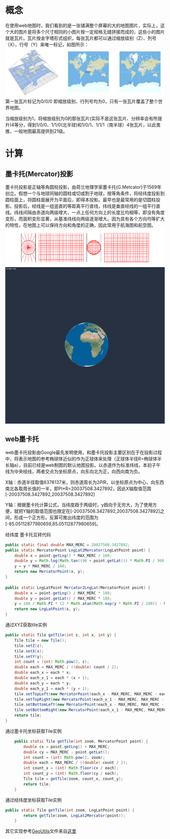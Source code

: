 # 概念
在使用web地图时，我们看到的是一张铺满整个屏幕的大的地图图片，实际上，这个大的图片是将多个尺寸相同的小图片按一定规格无缝拼接而成的，这些小的图片就是瓦片。瓦片按金字塔形式组织，每张瓦片都可以通过缩放级别（Z）、列号（X）、行号（Y）来唯一标记，如图所示：![瓦片图示意](瓦片示意.jpg)
第一张瓦片标记为0/0/0 即缩放级别、行列号均为0，只有一张瓦片覆盖了整个世界地图。

当缩放级别为1，将缩放级别为0的那张瓦片(实际不是这张瓦片、分辨率会有所提升)4等分，得到1/0/0、1/1/0(北半球)和1/0/1、1/1/1（南半球）4张瓦片，以此类推，一般地图最高提供到21级。


# 计算
## 墨卡托(Mercator)投影
墨卡托投影是正轴等角圆柱投影，由荷兰地理学家墨卡托(G.Metcator)于1569年创立。假想一个与地球同轴的圆柱或切或割于地球，按等角条件，将经纬度投影到圆柱面上，将圆柱面展开为平面后，即得本投影。最早也是最常用的是切圆柱投影。投影后，经线是一组竖直的等距离平行直线，纬线是垂直经线的一组平行直线。纬线间隔由赤道向两级增大，一点上任何方向上的长度比均相等，即没有角度变形，而面积变形显著，从基准纬线向两级逐渐增大。因为具有各个方向均等扩大的特性，在地图上可以保持方向和角度的正确，因此常用于航海图和航空图。
![mecator1.gif](mecator1.gif)
![mecator2.gif](mecator2.gif)

## web墨卡托

web墨卡托投影由Google最先发明使用，和墨卡托投影主要区别在于在投影过程中，将表示地图的参考椭球体近似的作为正球体来处理（正球体半径R=椭球体半长轴a），目前已经是web制图的默认地图投影。以赤道作为标准纬线，本初子午线为中央经线，两者交点为坐标原点，向东向北为正，向西向南为负。

X轴：赤道半径取值6378137米，则赤道周长为2*PI*R，以坐标原点为中心，向东西南北各取周长值的一半，即PI*R=20037508.3427892，因此X轴取值范围[-20037508.3427892,20037508.3427892]

Y轴：根据墨卡托计算公式，当纬度趋于两级时，y趋向于无穷大，为了使用方便，就把Y轴的取值范围也限定在[-20037508.3427892,20037508.3427892]之间，形成一个正方形。反算可推出纬度的范围为[-85.05112877980659,85.05112877980659]。

经纬度 墨卡托互转代码
```java
public static final double MAX_MERC = 20037508.3427892;
public static MercatorPoint LngLat2Mercator(LngLatPoint point) {
    double x = point.getLng() * MAX_MERC / 180;
    double y = Math.log(Math.tan((90 + point.getLat()) * Math.PI / 360)) / (Math.PI / 180);
    y = y * MAX_MERC / 180;
    return new MercatorPoint(x, y);
}

public static LngLatPoint Mercator2LngLat(MercatorPoint point) {
    double x = point.getLng() / MAX_MERC * 180;
    double y = point.getLat() / MAX_MERC * 180;
    y = 180 / Math.PI * (2 * Math.atan(Math.exp(y * Math.PI / 180)) - Math.PI / 2);
    return new LngLatPoint(x, y);
}
```
通过XYZ获取tile实例
```java
public static Tile getTile(int z, int x, int y) {
    Tile tile = new Tile();
    tile.setZ(z);
    tile.setX(x);
    tile.setY(y);
    int count = (int) Math.pow(2, z);
    double each = MAX_MERC / ((double) count / 2);
    double each_x = each * x;
    double each_x_1 = each * (x + 1);
    double each_y = each * y;
    double each_y_1 = each * (y + 1);
    tile.setTopLeft(new MercatorPoint(each_x - MAX_MERC, MAX_MERC - each_y));
    tile.setTopRight(new MercatorPoint(each_x_1 - MAX_MERC, MAX_MERC - each_y));
    tile.setBottomLeft(new MercatorPoint(each_x - MAX_MERC, MAX_MERC - each_y_1));
    tile.setBottomRight(new MercatorPoint(each_x_1 - MAX_MERC, MAX_MERC - each_y_1));
    return tile;
}
```
通过墨卡托坐标获取Tile实例
```java
	public static Tile getTile(int zoom, MercatorPoint point) {
		double cx = point.getLng() + MAX_MERC;
		double cy = MAX_MERC - point.getLat();
		int count = (int) Math.pow(2, zoom);
		double each = MAX_MERC / ((double) count / 2);
		int count_x = (int) Math.floor(cx / each);
		int count_y = (int) Math.floor(cy / each);
		Tile tile = getTile(zoom, count_x, count_y);
		return tile;
	}
```
通过经纬度坐标获取Tile实例
```java
public static Tile getTile(int zoom, LngLatPoint point) {
		return getTile(zoom, LngLat2Mercator(point));
	}
```
其它实现参考[GeoUtils](./GeoUtils.java)文件来自[这里](https://gitee.com/CrimsonHu/java_map_download)
